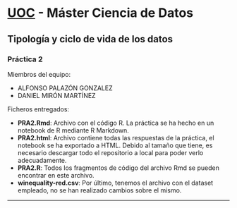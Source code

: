 # **[UOC](http://www.uoc.edu)** - Máster Ciencia de Datos

## Tipología y ciclo de vida de los datos

### Práctica 2

Miembros del equipo:
* ALFONSO PALAZÓN GONZALEZ
* DANIEL MIRÓN MARTÍNEZ

Ficheros entregados:
* **PRA2.Rmd**: Archivo con el código R. La práctica se ha hecho en un notebook de R mediante R Markdown.
* **PRA2.html**: Archivo  contiene todas las respuestas de la práctica, el notebook se ha exportado a HTML. Debido al tamaño que tiene, es necesario descargar todo el repositorio a local para poder verlo adecuadamente.
* **PRA2.R**: Todos los fragmentos de código del archivo Rmd se pueden encontrar en este archivo.
* **winequality-red.csv**: Por último, tenemos el archivo con el dataset empleado, no se han realizado cambios sobre el mismo.

***
